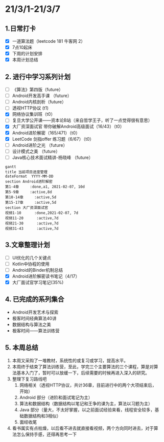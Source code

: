 # 21/3/1-21/3/7

## 1.日常打卡

* [x] 一道算法题（leetcode 181 牛客网 2） 
* [x] 7点10起床
* [x] 下周的计划安排
* [x] 本周计划总结

## 2. 进行中学习系列计划

* [ ] 《算法》第四版（future）
* [ ] Android开发高手课 （future）
* [ ] Android内核剖析（future）
* [ ] 透视HTTP协议 \(t1\)
* [x] 网络协议集训班（t0）
* [ ] 复旦大学公开课——资本论B站（来自哲学王子，听了一点觉得很有意思）
* [x] 大厂资深面试官 带你破解Android高级面试（16/43）（t0）
* [x] Android进阶解密（165/471）（t0）
* [x] LeetCode 剑指offer 练习题（6/67）（t0）
* [ ] Android进阶之光 （future）
* [ ] 设计模式之美 （future）
* [ ] Java核心技术面试精讲-杨晓峰 （future）

```text
gantt
title 当前项目进度管理
dateFormat  YYYY-MM-DD
section Android进阶解密
第1-4章     :done,a1, 2021-02-07, 10d
第5-9章     :active,8d
第10-14章     :active,5d
第15-17章     :active,5d
section 大厂资深面试官
视频1-10      :done,2021-02-07, 7d
视频11-20      :active,7d
视频21-30      :active,7d
视频31-43      :active,7d
```

## 3.文章整理计划

* [ ] UI优化的几个关键点
* [ ] Kotlin中协程的使用
* [ ] Android的Binder机制总结
* [x] Android进阶解密读书笔记（4/17）
* [x] 大厂面试官学习笔记\(35%\)

## 4. 已完成的系列集合

* Android开发艺术与探索
* 极客时间经典算法40讲
* 数据结构与算法之美
* 极客时间——算法训练营

## 5. 本周总结

1. 本周又采购了一堆教材，系统性的或复习或学习，提高水平。
2. 本周终于结束了算法训练营，至此，学完三个主要算法的三个课程，算是对算法基本入门了，暂时可以放缓一下，后续需要的时候再进入深入的研究。
3. 整理下复习路线吧
   1. 网络相关（透视HTTP协议，共计36章，目前进行中的两个大项结束后，开始）
   2. Android 部分（进阶和面试笔记为主）
   3. 算法和数据结构（数据结构以笔记和王争的课为主，算法以习题为主）
   4. Java 部分（量大，不太好掌握，以之前面试经验来看，线程安全较多，基础数据结构和3相似）
   5. 面经收尾
4. 看书属实有点枯燥，以后看不进去就直接看视频，两个方向同时进去，对于算法怎么保持手感，还得再思考一下

